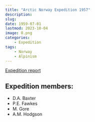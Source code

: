 ```yaml
---
title: "Arctic Norway Expedition 1957"
description: 
slug: 
date: 1959-07-01
lastmod: 2023-10-04
image: 0.png
categories:
    - Expedition
tags:
    - Norway
    - Alpinism
---
```


[Expedition report](/documents/arctic_norway_exped_1957.pdf)

## Expedition members:
- D.A. Baxter
- P.E. Fawkes
- M. Gore
- A.M. Hodgson